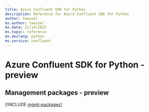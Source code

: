 ```yaml
---
title: Azure Confluent SDK for Python
description: Reference for Azure Confluent SDK for Python
author: lmazuel
ms.author: lmazuel
ms.data: 11/14/2022
ms.topic: reference
ms.devlang: python
ms.service: confluent
---
```

# Azure Confluent SDK for Python - preview

## Management packages - preview
[!INCLUDE [mgmt-packages](confluent-mgmt-index.md)]